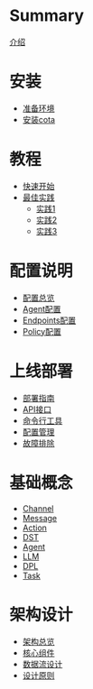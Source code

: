 # Summary

[介绍](README.md)

# 安装
- [准备环境](installation/env_1.md)
- [安装cota](installation/install_2.md)

# 教程
- [快速开始](tutorial/quick_start.md)
- [最佳实践]()
  - [实践1](tutorial/best_practices/practice_1.md)
  - [实践2]()
  - [实践3]()

# 配置说明
- [配置总览](configuration/overview.md)
- [Agent配置](configuration/agent.md)
- [Endpoints配置](configuration/endpoints.md)
- [Policy配置](configuration/policy.md)

# 上线部署
- [部署指南](deployment/guide.md)
- [API接口](deployment/api.md)
- [命令行工具](deployment/cli.md)
- [配置管理](deployment/configuration.md)
- [故障排除](deployment/troubleshooting.md)

# 基础概念
- [Channel](concepts/channel.md)
- [Message](concepts/message.md)
- [Action](concepts/action.md)
- [DST](concepts/dst.md)
- [Agent](concepts/agent.md)
- [LLM](concepts/llm.md)
- [DPL](concepts/dpl.md)
- [Task](concepts/task.md)

# 架构设计
- [架构总览](architecture/overview.md)
- [核心组件](architecture/components.md)
- [数据流设计](architecture/data-flow.md)
- [设计原则](architecture/design-principles.md)